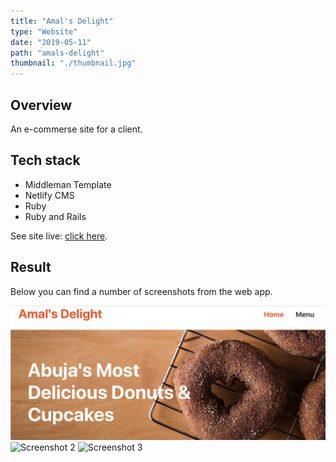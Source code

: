 ```yaml
---
title: "Amal's Delight"
type: "Website"
date: "2019-05-11"
path: "amals-delight"
thumbnail: "./thumbnail.jpg"
---
```


## Overview

An e-commerse site for a client.

## Tech stack

- Middleman Template
- Netlify CMS
- Ruby
- Ruby and Rails

See site live: [click here](https://amalsdelight.netlify.com/ "Amal's Delight").

## Result

Below you can find a number of screenshots from the web app.

![Screenshot 1](./image1.jpg)
![Screenshot 2](./image2.jpg)
![Screenshot 3](./image3.jpg)
